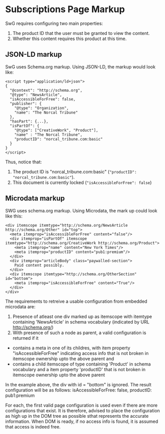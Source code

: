 <!---
Copyright 2018 The Subscribe with Google Authors. All Rights Reserved.

Licensed under the Apache License, Version 2.0 (the "License");
you may not use this file except in compliance with the License.
You may obtain a copy of the License at

     http://www.apache.org/licenses/LICENSE-2.0

Unless required by applicable law or agreed to in writing, software
distributed under the License is distributed on an "AS-IS" BASIS,
WITHOUT WARRANTIES OR CONDITIONS OF ANY KIND, either express or implied.
See the License for the specific language governing permissions and
limitations under the License.
-->

# Subscriptions Page Markup

SwG requires configuring two main properties:
 1. The product ID that the user must be granted to view the content.
 2. Whether this content requires this product at this time.

## JSON-LD markup

SwG uses Schema.org markup. Using JSON-LD, the markup would look like:

```
<script type="application/ld+json">
{
  "@context": "http://schema.org",
  "@type": "NewsArticle",
  "isAccessibleForFree": false,
  "publisher": {
    "@type": "Organization",
    "name": "The Norcal Tribune"
  },
  "hasPart": {...},
  "isPartOf": {
    "@type": ["CreativeWork", "Product"],
    "name" : "The Norcal Tribune",
    "productID": "norcal_tribune.com:basic"
  }
}
</script>
```

Thus, notice that:
 1. The product ID is "norcal_tribune.com:basic" (`"productID": "norcal_tribune.com:basic"`).
 2. This document is currently locked (`"isAccessibleForFree": false`)


## Microdata markup

SWG uses schema.org markup. Using Microdata, the mark up could look like this:

```
<div itemscope itemtype="http://schema.org/NewsArticle http://schema.org/Other" id="top">
  <meta itemprop="isAccessibleForFree" content="false"/>
  <div itemprop="isPartOf" itemscope itemtype="http://schema.org/CreativeWork http://schema.org/Product">
    <meta itemprop="name" content="New York Times"/>
    <meta itemprop="productID" content="pub1:premium"/>
  </div>
  <div itemprop="articleBody" class="paywalled-section">
    Paid content possibly.
  </div>
  <div itemscope itemtype="http://schema.org/OtherSection" id="bottom">
    <meta itemprop="isAccessibleForFree" content="True"/>
  </div>
</div>
```

The requirements to retreive a usable configuration from embedded microdata are:
 1. Presence of atleast one div marked up as itemscope with itemtype containing 'NewsArticle' in
    schema vocabulary (indicated by URL http://schema.org/)
 2. With presence of such a node as parent, a valid configuration is returned if it
   - contains a meta in one of its childres, with item property "isAccessibleForFree" indicating
     access info that is not broken in itemscope ownership upto the above parent and
   - contains a child itemscope of type containing 'Product' in schema vocabulary and a item
     property 'productID' that is not broken in itemscope ownership upto the above parent

In the example above, the div with id = "bottom" is ignored. The result configuration will be as
follows:
  isAccessibleForFree: false, productID: pub1:premium

For each, the first valid page configuration is used even if there are more configurations that
exist. It is therefore, advised to place the configuration as high up in the DOM tree as possible
sthat represents the accurate information. When DOM is ready, if no access info is found, it is
assumed that access is indeed free.